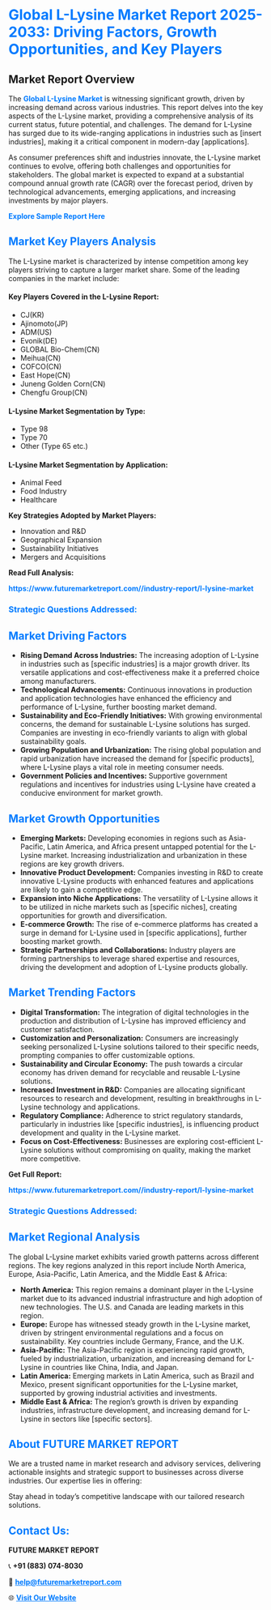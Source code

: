 <h1 style="color: #007BFF;">Global L-Lysine Market Report 2025-2033: Driving Factors, Growth Opportunities, and Key Players</h1>

<section id="overview">
<h2>Market Report Overview</h2>
<p>The <a href="https://www.futuremarketreport.com//industry-report/l-lysine-market" style="color: #007BFF; text-decoration: none;"><strong>Global L-Lysine Market</strong></a> is witnessing significant growth, driven by increasing demand across various industries. This report delves into the key aspects of the L-Lysine market, providing a comprehensive analysis of its current status, future potential, and challenges. The demand for L-Lysine has surged due to its wide-ranging applications in industries such as [insert industries], making it a critical component in modern-day [applications].</p>
<p>As consumer preferences shift and industries innovate, the L-Lysine market continues to evolve, offering both challenges and opportunities for stakeholders. The global market is expected to expand at a substantial compound annual growth rate (CAGR) over the forecast period, driven by technological advancements, emerging applications, and increasing investments by major players.</p>
</section>

<section id="overview">
<p><a href="https://www.futuremarketreport.com//request-sample/reportId=57026" style="color: #007BFF; text-decoration: none;"><strong>Explore Sample Report Here</strong></a></p>
</section>

<section id="key-players">
<h2 style="color: #007BFF;">Market Key Players Analysis</h2>
<p>The L-Lysine market is characterized by intense competition among key players striving to capture a larger market share. Some of the leading companies in the market include:</p>
<h4>Key Players Covered in the L-Lysine Report:</h4>
<ul><li>CJ(KR)</li><li>Ajinomoto(JP)</li><li>ADM(US)</li><li>Evonik(DE)</li><li>GLOBAL Bio-Chem(CN)</li><li>Meihua(CN)</li><li>COFCO(CN)</li><li>East Hope(CN)</li><li>Juneng Golden Corn(CN)</li><li>Chengfu Group(CN)</li></ul>
<h4>L-Lysine Market Segmentation by Type:</h4>
<ul><li>Type 98</li><li>Type 70</li><li>Other (Type 65 etc.)</li></ul>

<h4>L-Lysine Market Segmentation by Application:</h4>
<ul><li>Animal Feed</li><li>Food Industry</li><li>Healthcare</li></ul>
<p><strong>Key Strategies Adopted by Market Players:</strong></p>
<ul>
<li>Innovation and R&D</li>
<li>Geographical Expansion</li>
<li>Sustainability Initiatives</li>
<li>Mergers and Acquisitions</li>
</ul>
</section>

<section>
<p><strong>Read Full Analysis: </strong></p><a href="https://www.futuremarketreport.com//industry-report/l-lysine-market" style="color: #007BFF; text-decoration: none;"><strong>https://www.futuremarketreport.com//industry-report/l-lysine-market</strong></a>
<h3 style="color: #007BFF;">Strategic Questions Addressed:</h3>
</section>

<section id="driving-factors">
<h2 style="color: #007BFF;">Market Driving Factors</h2>
<ul>
<li><strong>Rising Demand Across Industries:</strong> The increasing adoption of L-Lysine in industries such as [specific industries] is a major growth driver. Its versatile applications and cost-effectiveness make it a preferred choice among manufacturers.</li>
<li><strong>Technological Advancements:</strong> Continuous innovations in production and application technologies have enhanced the efficiency and performance of L-Lysine, further boosting market demand.</li>
<li><strong>Sustainability and Eco-Friendly Initiatives:</strong> With growing environmental concerns, the demand for sustainable L-Lysine solutions has surged. Companies are investing in eco-friendly variants to align with global sustainability goals.</li>
<li><strong>Growing Population and Urbanization:</strong> The rising global population and rapid urbanization have increased the demand for [specific products], where L-Lysine plays a vital role in meeting consumer needs.</li>
<li><strong>Government Policies and Incentives:</strong> Supportive government regulations and incentives for industries using L-Lysine have created a conducive environment for market growth.</li>
</ul>
</section>

<section id="growth-opportunities">
<h2 style="color: #007BFF;">Market Growth Opportunities</h2>
<ul>
<li><strong>Emerging Markets:</strong> Developing economies in regions such as Asia-Pacific, Latin America, and Africa present untapped potential for the L-Lysine market. Increasing industrialization and urbanization in these regions are key growth drivers.</li>
<li><strong>Innovative Product Development:</strong> Companies investing in R&D to create innovative L-Lysine products with enhanced features and applications are likely to gain a competitive edge.</li>
<li><strong>Expansion into Niche Applications:</strong> The versatility of L-Lysine allows it to be utilized in niche markets such as [specific niches], creating opportunities for growth and diversification.</li>
<li><strong>E-commerce Growth:</strong> The rise of e-commerce platforms has created a surge in demand for L-Lysine used in [specific applications], further boosting market growth.</li>
<li><strong>Strategic Partnerships and Collaborations:</strong> Industry players are forming partnerships to leverage shared expertise and resources, driving the development and adoption of L-Lysine products globally.</li>
</ul>
</section>

<section id="trending-factors">
<h2 style="color: #007BFF;">Market Trending Factors</h2>
<ul>
<li><strong>Digital Transformation:</strong> The integration of digital technologies in the production and distribution of L-Lysine has improved efficiency and customer satisfaction.</li>
<li><strong>Customization and Personalization:</strong> Consumers are increasingly seeking personalized L-Lysine solutions tailored to their specific needs, prompting companies to offer customizable options.</li>
<li><strong>Sustainability and Circular Economy:</strong> The push towards a circular economy has driven demand for recyclable and reusable L-Lysine solutions.</li>
<li><strong>Increased Investment in R&D:</strong> Companies are allocating significant resources to research and development, resulting in breakthroughs in L-Lysine technology and applications.</li>
<li><strong>Regulatory Compliance:</strong> Adherence to strict regulatory standards, particularly in industries like [specific industries], is influencing product development and quality in the L-Lysine market.</li>
<li><strong>Focus on Cost-Effectiveness:</strong> Businesses are exploring cost-efficient L-Lysine solutions without compromising on quality, making the market more competitive.</li>
</ul>
</section>

<section>
<p><strong>Get Full Report: </strong></p><a href="https://www.futuremarketreport.com//industry-report/l-lysine-market" style="color: #007BFF; text-decoration: none;"><strong>https://www.futuremarketreport.com//industry-report/l-lysine-market</strong></a>
<h3 style="color: #007BFF;">Strategic Questions Addressed:</h3>
</section>


<section id="regional-analysis">
<h2 style="color: #007BFF;">Market Regional Analysis</h2>
<p>The global L-Lysine market exhibits varied growth patterns across different regions. The key regions analyzed in this report include North America, Europe, Asia-Pacific, Latin America, and the Middle East & Africa:</p>
<ul>
<li><strong>North America:</strong> This region remains a dominant player in the L-Lysine market due to its advanced industrial infrastructure and high adoption of new technologies. The U.S. and Canada are leading markets in this region.</li>
<li><strong>Europe:</strong> Europe has witnessed steady growth in the L-Lysine market, driven by stringent environmental regulations and a focus on sustainability. Key countries include Germany, France, and the U.K.</li>
<li><strong>Asia-Pacific:</strong> The Asia-Pacific region is experiencing rapid growth, fueled by industrialization, urbanization, and increasing demand for L-Lysine in countries like China, India, and Japan.</li>
<li><strong>Latin America:</strong> Emerging markets in Latin America, such as Brazil and Mexico, present significant opportunities for the L-Lysine market, supported by growing industrial activities and investments.</li>
<li><strong>Middle East & Africa:</strong> The region’s growth is driven by expanding industries, infrastructure development, and increasing demand for L-Lysine in sectors like [specific sectors].</li>
</ul>
</section>

<footer>
<h2 style="color: #007BFF;">About FUTURE MARKET REPORT</h2>
<p>We are a trusted name in market research and advisory services, delivering actionable insights and strategic support to businesses across diverse industries. Our expertise lies in offering:</p>

<p>Stay ahead in today’s competitive landscape with our tailored research solutions.</p>

<h2 style="color: #007BFF;">Contact Us:</h2>
<p><strong>FUTURE MARKET REPORT</strong></p>
<p>📞 <strong>+91 (883) 074-8030</strong></p>
<p>📧 <strong><a href="mailto:help@futuremarketreport.com" style="color: #007BFF;">help@futuremarketreport.com</a></strong></p>
<p>🌐 <strong><a href="https://www.futuremarketreport.com/" style="color: #007BFF;">Visit Our Website</a></strong></p>
</footer>